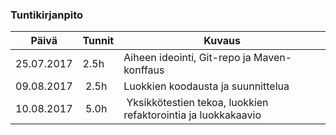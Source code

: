 ### Tuntikirjanpito
Päivä | Tunnit | Kuvaus
--------------- | ----- | ------
25.07.2017 | 2.5h | Aiheen ideointi, Git-repo ja Maven-konffaus
09.08.2017 | 2.5h | Luokkien koodausta ja suunnittelua
10.08.2017 | 5.0h | Yksikkötestien tekoa, luokkien refaktorointia ja luokkakaavio
